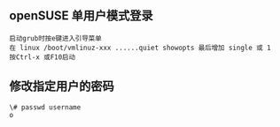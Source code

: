## openSUSE 单用户模式登录
    
    启动grub时按e键进入引导菜单  
    在 linux /boot/vmlinuz-xxx ......quiet showopts 最后增加 single 或 1 
    按Ctrl-x 或F10启动


## 修改指定用户的密码  
    \# passwd username
    o